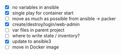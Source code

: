 
- [x] no variables in ansible
- [x] single play for container start
- [ ] move as much as possible from ansible -> packer
- [x] create/destroy/login/web-admin
- [ ] var files in parent project
- [ ] where to write state / inventory?
- [x] update to ansible3
- [ ] move in Docker image